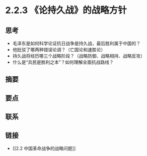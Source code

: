 # 2.2.3 《论持久战》的战略方针

## 思考
- 毛泽东是如何科学论证抗日战争是持久战，最后胜利属于中国的？
- 他批驳了哪两种错误论调？（亡国论和速胜论）
- 持久战将经历哪三个战略阶段？（战略防御、战略相持、战略反攻）
- 什么是“兵民是胜利之本”？如何理解全面抗战路线？

## 摘要
## 要点
## 联系
## 链接
- [[2.2 中国革命战争的战略问题]]
